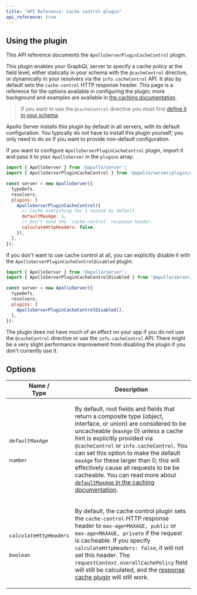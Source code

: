 ```yaml
---
title: "API Reference: Cache control plugin"
api_reference: true
---
```


## Using the plugin

This API reference documents the `ApolloServerPluginCacheControl` plugin.

This plugin enables your GraphQL server to specify a cache policy at the field level, either statically in your schema with the `@cacheControl` directive, or dynamically in your resolvers via the `info.cacheControl` API. It also by default sets the `cache-control` HTTP response header. This page is a reference for the options available in configuring the plugin; more background and examples are available in [the caching documentation](../../performance/caching/).

> If you want to use the `@cacheControl` directive  you must first [define it in your schema](../../performance/caching/#in-your-schema-static).

Apollo Server installs this plugin by default in all servers, with its default configuration.  You typically do not have to install this plugin yourself; you only need to do so if you want to provide non-default configuration.

If you want to configure `ApolloServerPluginCacheControl` plugin, import it and pass it to your `ApolloServer` in the `plugins` array:


```js
import { ApolloServer } from '@apollo/server';
import { ApolloServerPluginCacheControl } from '@apollo/server/plugin/cacheControl';

const server = new ApolloServer({
  typeDefs,
  resolvers,
  plugins: [
    ApolloServerPluginCacheControl({
      // Cache everything for 1 second by default.
      defaultMaxAge: 1,
      // Don't send the `cache-control` response header.
      calculateHttpHeaders: false,
    }),
  ],
});
```

If you don't want to use cache control at all, you can explicitly disable it with the `ApolloServerPluginCacheControlDisabled` plugin:

```js
import { ApolloServer } from '@apollo/server';
import { ApolloServerPluginCacheControlDisabled } from '@apollo/server/plugin/disabled';

const server = new ApolloServer({
  typeDefs,
  resolvers,
  plugins: [
    ApolloServerPluginCacheControlDisabled(),
  ],
});
```

The plugin does not have much of an effect on your app if you do not use the `@cacheControl` directive or use the `info.cacheControl` API. There might be a very slight performance improvement from disabling the plugin if you don't currently use it.

## Options

<table class="field-table">
  <thead>
    <tr>
      <th>Name /<br/>Type</th>
      <th>Description</th>
    </tr>
  </thead>

<tbody>

<tr>
<td>

###### `defaultMaxAge`

`number`
</td>
<td>

By default, root fields and fields that return a composite type (object, interface, or union) are considered to be uncacheable (`maxAge` 0) unless a cache hint is explicitly provided via `@cacheControl` or `info.cacheControl`. You can set this option to make the default `maxAge` for these larger than 0; this will effectively cause all requests to be be cacheable. You can read more about [`defaultMaxAge` in the caching documentation](../../performance/caching/#default-maxage).

</td>
</tr>

<tr>
<td>

###### `calculateHttpHeaders`

`boolean`
</td>
<td>

By default, the cache control plugin sets the `cache-control` HTTP response header to `max-age=MAXAGE, public` or `max-age=MAXAGE, private` if the request is cacheable. If you specify `calculateHttpHeaders: false`, it will not set this header. The `requestContext.overallCachePolicy` field will still be calculated, and the [response cache plugin](../../performance/caching/#caching-with-responsecacheplugin-advanced) will still work.

</td>
</tr>


</tbody>
</table>
